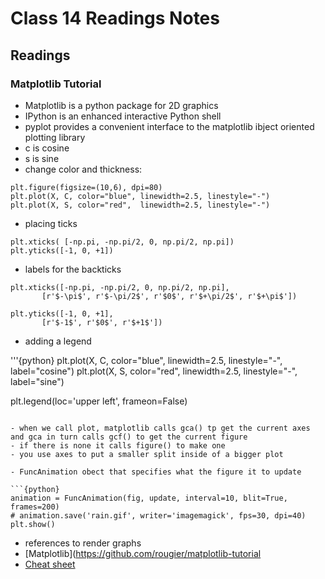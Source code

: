 # Class 14 Readings Notes

## Readings

### Matplotlib Tutorial

- Matplotlib is a python package for 2D graphics
- IPython is an enhanced interactive Python shell 
- pyplot provides a convenient interface to the matplotlib ibject oriented plotting library
- c is cosine
- s is sine
- change color and thickness:

```{python}
plt.figure(figsize=(10,6), dpi=80)
plt.plot(X, C, color="blue", linewidth=2.5, linestyle="-")
plt.plot(X, S, color="red",  linewidth=2.5, linestyle="-")
```

- placing ticks

```{python}
plt.xticks( [-np.pi, -np.pi/2, 0, np.pi/2, np.pi])
plt.yticks([-1, 0, +1])
```

- labels for the backticks

```{python}
plt.xticks([-np.pi, -np.pi/2, 0, np.pi/2, np.pi],
       [r'$-\pi$', r'$-\pi/2$', r'$0$', r'$+\pi/2$', r'$+\pi$'])

plt.yticks([-1, 0, +1],
       [r'$-1$', r'$0$', r'$+1$'])
```

- adding a legend

'''{python}
plt.plot(X, C, color="blue", linewidth=2.5, linestyle="-", label="cosine")
plt.plot(X, S, color="red",  linewidth=2.5, linestyle="-", label="sine")

plt.legend(loc='upper left', frameon=False)
```

- when we call plot, matplotlib calls gca() tp get the current axes and gca in turn calls gcf() to get the current figure
- if there is none it calls figure() to make one
- you use axes to put a smaller split inside of a bigger plot

- FuncAnimation obect that specifies what the figure it to update

```{python}
animation = FuncAnimation(fig, update, interval=10, blit=True, frames=200)
# animation.save('rain.gif', writer='imagemagick', fps=30, dpi=40)
plt.show()
```

- references to render graphs 
- [Matplotlib](https://github.com/rougier/matplotlib-tutorial
- [Cheat sheet](https://s3.amazonaws.com/assets.datacamp.com/blog_assets/Python_Seaborn_Cheat_Sheet.pdf)